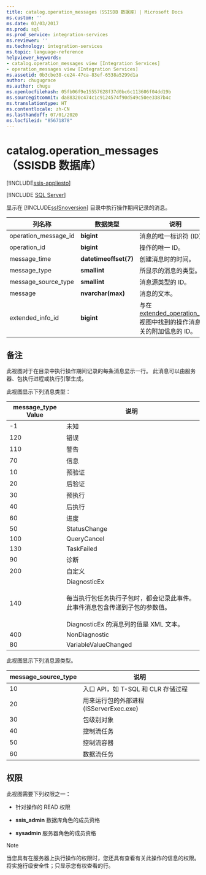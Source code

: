 ```yaml
---
title: catalog.operation_messages（SSISDB 数据库）| Microsoft Docs
ms.custom: ''
ms.date: 03/03/2017
ms.prod: sql
ms.prod_service: integration-services
ms.reviewer: ''
ms.technology: integration-services
ms.topic: language-reference
helpviewer_keywords:
- catalog.operation_messages view [Integration Services]
- operation_messages view [Integration Services]
ms.assetid: 0b3cbe38-ce24-47ca-83ef-6538a5299d1a
author: chugugrace
ms.author: chugu
ms.openlocfilehash: 05fb06f9e15557628f37d0bc6c113606f04dd19b
ms.sourcegitcommit: da88320c474c1c9124574f90d549c50ee3387b4c
ms.translationtype: HT
ms.contentlocale: zh-CN
ms.lasthandoff: 07/01/2020
ms.locfileid: "85671878"
---
```

# <a name="catalogoperation_messages-ssisdb-database"></a>catalog.operation_messages（SSISDB 数据库）

[!INCLUDE[ssis-appliesto](../../includes/ssis-appliesto-ssvrpluslinux-asdb-asdw-xxx.md)]


[!INCLUDE [SQL Server](../../includes/applies-to-version/sqlserver.md)]

  显示在 [!INCLUDE[ssISnoversion](../../includes/ssisnoversion-md.md)] 目录中执行操作期间记录的消息。  
  
|列名称|数据类型|说明|  
|-----------------|---------------|-----------------|  
|operation_message_id|**bigint**|消息的唯一标识符 (ID)。|  
|operation_id|**bigint**|操作的唯一 ID。|  
|message_time|**datetimeoffset(7)**|创建消息时的时间。|  
|message_type|**smallint**|所显示的消息的类型。|  
|message_source_type|**smallint**|消息源类型的 ID。|  
|message|**nvarchar(max)**|消息的文本。|  
|extended_info_id|**bigint**|与在 [extended_operation_info](../../integration-services/system-views/catalog-extended-operation-info-ssisdb-database.md) 视图中找到的操作消息相关的附加信息的 ID。|  
  
## <a name="remarks"></a>备注  
 此视图对于在目录中执行操作期间记录的每条消息显示一行。 此消息可以由服务器、包执行进程或执行引擎生成。  
  
 此视图显示下列消息类型：  
  
|**message_type** Value|说明|  
|-----------------------------|-----------------|  
|-1|未知|  
|120|错误|  
|110|警告|  
|70|信息|  
|10|预验证|  
|20|后验证|  
|30|预执行|  
|40|后执行|  
|60|进度|  
|50|StatusChange|  
|100|QueryCancel|  
|130|TaskFailed|  
|90|诊断|  
|200|自定义|  
|140|DiagnosticEx<br /><br /> 每当执行包任务执行子包时，都会记录此事件。 此事件消息包含传递到子包的参数值。<br /><br /> DiagnosticEx 的消息列的值是 XML 文本。|  
|400|NonDiagnostic|  
|80|VariableValueChanged|  
  
 此视图显示下列消息源类型。  
  
|**message_source_type**|说明|  
|-------------------------------|-----------------|  
|10|入口 API，如 T-SQL 和 CLR 存储过程|  
|20|用来运行包的外部进程 (ISServerExec.exe)|  
|30|包级别对象|  
|40|控制流任务|  
|50|控制流容器|  
|60|数据流任务|  
  
## <a name="permissions"></a>权限  
 此视图需要下列权限之一：  
  
-   针对操作的 READ 权限  
  
-   **ssis_admin** 数据库角色的成员资格  
  
-   **sysadmin** 服务器角色的成员资格  
  
> [!NOTE]  
>  当您具有在服务器上执行操作的权限时，您还具有查看有关此操作的信息的权限。 将实施行级安全性；只显示您有权查看的行。  
  
  
